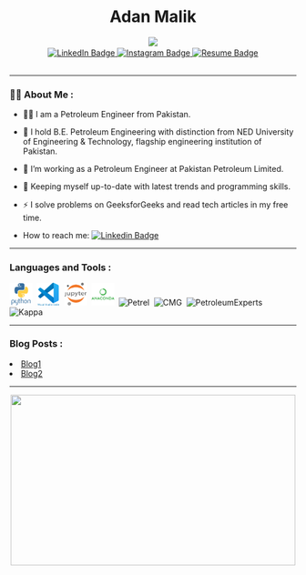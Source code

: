 <div id="header" align="center">
  <h1>
    Adan Malik 
  </h1>
  <img src="https://media.giphy.com/media/v1.Y2lkPTc5MGI3NjExMm1scXYzcmZqcGxyMnNudXh0cTNwM2JycWdzZGV0N3Q3bTIwem03YyZlcD12MV9pbnRlcm5hbF9naWZfYnlfaWQmY3Q9Zw/l0Exc6ymGbdFkeAVO/giphy.gif" width="200"/>

<div id="badges">
  <a href="your-linkedin-URL">
    <img src="https://img.shields.io/badge/LinkedIn-blue?style=for-the-badge&logo=linkedin&logoColor=white" alt="LinkedIn Badge"/>
  </a>
  <a href="your-youtube-URL">
    <img src="https://img.shields.io/badge/Instagram-red?style=for-the-badge&logo=instagram&logoColor=white" alt="Instagram Badge"/>
  </a>
  <a href="https://malikadan.github.io/adanmalik.github.io/Adan%20Malik-Resume.pdf">
    <img src="https://img.shields.io/badge/Resume-blue?style=for-the-badge&logo=microsoftword&logoColor=white" alt="Resume Badge"/>
  </a>
</div>
<img src="https://komarev.com/ghpvc/?username=MalikAdan&style=flat-square&color=blue" alt=""/>
</div>

---

### 👩‍💻 About Me :

- 👩‍💼 I am a Petroleum Engineer from Pakistan.

- 🥇 I hold B.E. Petroleum Engineering with distinction from NED University of Engineering & Technology, flagship engineering institution of Pakistan. 

- :telescope: I’m working as a Petroleum Engineer at Pakistan Petroleum Limited.

- :seedling: Keeping myself up-to-date with latest trends and programming skills.

- :zap: I solve problems on GeeksforGeeks and read tech articles in my free time.

- How to reach me: [![Linkedin Badge](https://img.shields.io/badge/-Adan_Malik-blue?style=flat&logo=Linkedin&logoColor=white)](your-linkedin-url)

---

### Languages and Tools :

<div>
  <img src="https://github.com/devicons/devicon/blob/master/icons/python/python-original-wordmark.svg" title="Python" alt="Python" width="40" height="40"/>&nbsp;
  <img src="https://github.com/devicons/devicon/blob/master/icons/vscode/vscode-original-wordmark.svg" title="VSCode" alt="VSCode" width="40" height="40"/>&nbsp;
  <img src="https://github.com/devicons/devicon/blob/master/icons/jupyter/jupyter-original-wordmark.svg" title="Jupyter" alt="Jupyter" width="40" height="40"/>&nbsp;
  <img src="https://github.com/devicons/devicon/blob/master/icons/anaconda/anaconda-original-wordmark.svg" title="Anaconda" alt="Anaconda" width="40" height="40"/>&nbsp;
  <img src="https://seeklogo.com/images/S/schlumberger-petrel-software-simulation-logo-5F80386A5D-seeklogo.com.png" title="Petrel" alt="Petrel" width="40" height="40"/>&nbsp;
  <img src="https://www.petroleumsoftwares.com/wp-content/uploads/edd/2021/03/CMG.png" title="CMG" alt="CMG" width="40" height="40"/>&nbsp;
  <img src="https://pbs.twimg.com/profile_images/1062328011301834752/t7p0YH3n_400x400.jpg" title="PExperts" alt="PetroleumExperts" width="40" height="40"/>&nbsp;
  <img src="https://www.kappaeng.com/images/icons/256/saphir.png" title="Kappa" alt="Kappa" width="40" height="40"/>&nbsp;
</div>


---

### Blog Posts :
  <li>
  <a href="your-twitter-URL">     Blog1</a></li>
  <li>
  <a href="your-twitter-URL">     Blog2</a></li>

---

<div align="center">
  <img src="https://github.com/MalikAdan/ProfileContents-AM/assets/153263444/7a331724-e5e0-4d77-840b-7e2c2432bbfe" width="500" height="300"/> 
</div>
